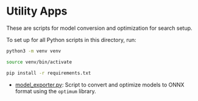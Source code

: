 # Utility Apps 

These are scripts for model conversion and optimization for search setup.

To set up for all Python scripts in this directory, run:

```bash
python3 -m venv venv

source venv/bin/activate

pip install -r requirements.txt
```

- [model_exporter.py](./model_exporter.py): Script to convert and optimize models to ONNX format using the `optimum` library.

